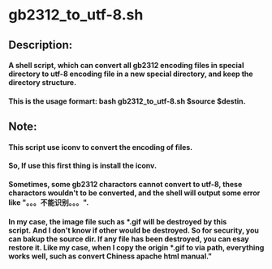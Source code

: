 # gb2312_to_utf-8.sh
## Description:
#### A shell script, which can convert all gb2312 encoding files in special directory to utf-8 encoding file in a new special directory, and keep the directory structure. 
#### This is the usage formart: bash gb2312_to_utf-8.sh $source $destin.
## Note:
#### This script use iconv to convert the encoding of files.
#### So, If use this first thing is install the iconv.
#### Sometimes, some gb2312 charactors cannot convert to utf-8, these charactors wouldn't to be converted, and the shell will output some error like "。。。不能识别。。。".
#### In my case, the image file such as *.gif will be destroyed by this script. And I don't know if other would be destroyed. So for security, you can bakup the source dir. If any file has been destroyed, you can esay restore it. Like my case, when I copy the origin *.gif to via path, everything works well, such as convert Chiness apache html manual."
